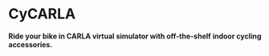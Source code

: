 # CyCARLA
**Ride your bike in CARLA virtual simulator with off-the-shelf indoor cycling accessories.**

